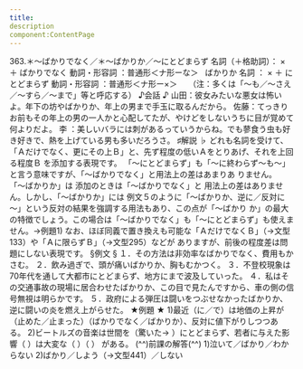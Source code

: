 ```yaml
---
title:
description
component:ContentPage
---
```



363.＊～ばかりでなく／＊～ばかりか／～にとどまらず
名詞（＋格助詞）： × ＋ ばかりでなく
動詞・形容詞 ：普通形＜ナ形ーな＞   ばかりか
名詞 ： × ＋ にとどまらず
動詞・形容詞 ：普通形＜ナ形ー×＞    
（注：多くは「～も／～さえ／～すら／～まで」等と呼応する）
♪会話 ♪
山田：彼女みたいな悪女は怖いよ。年下の坊やばかりか、年上の男まで手玉に取るんだから。 佐藤：てっきりお前もその年上の男の一人かと心配してたが、やけどをしないうちに目が覚めて何よりだよ。 李 ：美しいバラには刺があるっていうからね。でも蓼食う虫も好き好きで、熱を上げている男も多いだろうさ。
♯解説 ♭
どれも名詞を受けて、「Ａだけでなく、更にその上Ｂ」と、先ず程度の低いＡをとりあげ、それを上回る程度Ｂ を添加する表現です。 「～にとどまらず」も「～に終わらず～も～」と言う意味ですが、「～ばかりでなく」と用法上の差はあまりあ りません。
「～ばかりか」は 添加のときは「～ばかりでなく」と 用法上の差はありません。しかし、「～ばかりか」には 例文５のように「～ばかりか、逆に／反対に～」という反対の結果を強調する用法もあり、この点が「～ばかり か」の最大の特徴でしょう。この場合は「～ばかりでなく」も「～にとどまらず」も使えません。→例題1)
なお、ほぼ同義で置き換えも可能な「ＡだけでなくＢ」（→文型133）や「Ａに限らずＢ」（→文型295）などが ありますが、前後の程度差は問題にしない表現です。
§例文 §
１．その方法は非効率なばかりでなく、費用もかさむ。
２．飲み過ぎで、頭が痛いばかりか、胸もむかつく。
３．不登校現象は70年代を通して大都市にとどまらず、地方にまで波及していった。
４．私はその交通事故の現場に居合わせたばかりか、この目で見たんですから、車の側の信号無視は明らかです。
５．政府による弾圧は闘いをつぶせなかったばかりか、逆に闘いの炎を燃え上がらせた。
★例題 ★
1)最近（に／で）は地価の上昇が（止めた／止まった）（ばかりでなく／ばかりか）、反対に値下がりしつつあ
る。
2)ビートルズの音楽は世間を（驚いた→ ）にとどまらず、若者に与えた影響（ ）は大変な（ ）（ ）
がある。
(^^)前課の解答(^^)
1)泣いて／ばかり／わからない
2)ばかり／しよう（→文型441）／しない

